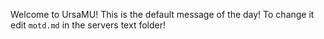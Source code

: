 Welcome to UrsaMU! This is the default message of the day! To change it edit `motd.md` in the servers text folder!
